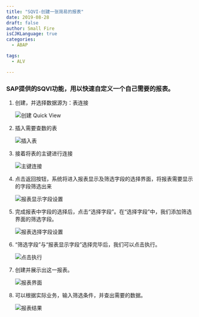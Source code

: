```yaml
---
title: "SQVI-创建一张简易的报表"
date: 2019-08-28
draft: false
author: Small Fire
isCJKLanguage: true
categories: 
  - ABAP

tags: 
  - ALV

---
```




### SAP提供的SQVI功能，用以快速自定义一个自己需要的报表。

1. 创建，并选择数据源为：表连接 

   ![创建 Quick View](/images/ABAP/SQVI_1.png)
   
2. 插入需要查数的表

   ![插入表](/images/ABAP/SQVI_2.png)

3. 接着将表的主键进行连接

   ![主键连接](/images/ABAP/SQVI_3.png)

4. 点击返回按钮，系统将进入报表显示及筛选字段的选择界面，将报表需要显示的字段筛选出来

   ![报表显示字段设置](/images/ABAP/SQVI_4.png)

5. 完成报表中字段的选择后，点击“选择字段”。在“选择字段”中，我们添加筛选界面的筛选字段。

   ![报表选择字段设置](/images/ABAP/SQVI_6.png)

6. “筛选字段”与“报表显示字段”选择完毕后，我们可以点击执行。

   ![点击执行](/images/ABAP/SQVI_5.png)

7. 创建并展示出这一报表。

   ![报表界面](/images/ABAP/SQVI_7.png)

8. 可以根据实际业务，输入筛选条件，并查出需要的数据。

   ![报表结果](/images/ABAP/SQVI_8.png)

